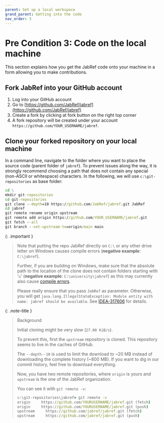 ```yaml
---
parent: Set up a local workspace
grand_parent: Getting into the code
nav_order: 3
---
```


# Pre Condition 3: Code on the local machine

This section explains how you get the JabRef code onto your machine in a form allowing you to make contributions.

## Fork JabRef into your GitHub account

1. Log into your GitHub account
2. Go to [https://github.com/JabRef/jabref](https://github.com/JabRef/jabref)
3. Create a fork by clicking at fork button on the right top corner
4. A fork repository will be created under your account `https://github.com/YOUR_USERNAME/jabref`.

## Clone your forked repository on your local machine

In a command line, navigate to the folder where you want to place the source code (parent folder of `jabref`).
To prevent issues along the way, it is strongly recommend choosing a path that does not contain any special (non-ASCII or whitespace) characters.
In the following, we will use `c:\git-repositories` as base folder:

```cmd
cd \
mkdir git-repositories
cd git-repositories
git clone --depth=10 https://github.com/JabRef/jabref.git JabRef
cd jabref
git remote rename origin upstream
git remote add origin https://github.com/YOUR_USERNAME/jabref.git
git fetch --all
git branch --set-upstream-to=origin/main main
```

{: .important }
> Note that putting the repo JabRef directly on `C:\` or any other drive letter on Windows causes compile errors (**negative example**: `C:\jabref`).
>
> Further, if you are building on Windows, make sure that the absolute path to the location of the clone does not contain folders starting with '`u`' (**negative example**: `C:\university\jabref`) as this may currently also cause [compile errors](https://github.com/JabRef/jabref/issues/9783).
>
> Please really ensure that you pass `JabRef` as parameter. Otherwise, you will get `java.lang.IllegalStateException: Module entity with name: jabref should be available`. See [IDEA-317606](https://youtrack.jetbrains.com/issue/IDEA-317606/Changing-only-the-case-of-the-Gradle-root-project-name-causes-exception-while-importing-project-java.lang.IllegalStateException) for details.

{: .note-title }
> Background
>
> Initial cloning might be very slow (`27.00 KiB/s`).
>
> To prevent this, first the `upstream` repository is cloned.
> This repository seems to live in the caches of GitHub.
>
> The `--depth--10` is used to limit the download to \~20 MB instead of downloading the complete history (\~800 MB).
> If you want to dig in our commit history, feel free to download everything.
>
> Now, you have two remote repositories, where `origin` is yours and `upstream` is the one of the JabRef organization.
>
> You can see it with `git remote -v`:
>
> ```cmd
> c:\git-repositories\jabref> git remote -v
> origin     https://github.com/YOURUSERNAME/jabref.git (fetch)
> origin     https://github.com/YOURUSERNAME/jabref.git (push)
> upstream     https://github.com/jabref/jabref.git (fetch)
> upstream     https://github.com/jabref/jabref.git (push)
> ```
